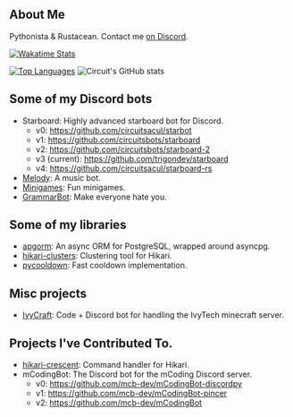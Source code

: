 ## About Me
Pythonista & Rustacean. Contact me [on Discord](https://discord.gg/dGAzZDaTS9).

[![Wakatime Stats](https://wakatime.com/badge/user/3e0ed069-7498-4ab0-9b74-d5ac8e4a364b.svg)](https://wakatime.com/@3e0ed069-7498-4ab0-9b74-d5ac8e4a364b)

[![Top Languages](https://github-readme-stats.vercel.app/api/top-langs/?username=CircuitSacul&show_icons=true&theme=dracula)](https://github.com/anuraghazra/github-readme-stats)
![Circuit's GitHub stats](https://github-readme-stats-one-bice.vercel.app/api?username=CircuitSacul&theme=dracula&show_icons=true&include_all_commits=true&count_private=true&role=OWNER,ORGANIZATION_MEMBER,COLLABORATOR)

## Some of my Discord bots
 - Starboard: Highly advanced starboard bot for Discord.
   - v0: https://github.com/circuitsacul/starbot
   - v1: https://github.com/circuitsbots/starboard
   - v2: https://github.com/circuitsbots/starboard-2
   - v3 (current): https://github.com/trigondev/starboard
   - v4: https://github.com/circuitsacul/starboard-rs
 - [Melody](https://github.com/trigondev/melody): A music bot.
 - [Minigames](https://github.com/trigondev/minigames): Fun minigames.
 - [GrammarBot](https://github.com/trigondev/grammarbot): Make everyone hate you.

## Some of my libraries
 - [apgorm](https://github.com/trigondev/apgorm): An async ORM for PostgreSQL, wrapped around asyncpg.
 - [hikari-clusters](https://github.com/trigondev/hikari-clusters): Clustering tool for Hikari.
 - [pycooldown](https://github.com/trigondev/pycooldown): Fast cooldown implementation.

## Misc projects
 - [IvyCraft](https://github.com/circuitsacul/ivycraft): Code + Discord bot for handling the IvyTech minecraft server.

## Projects I've Contributed To.
 - [hikari-crescent](https://github.com/magpie-dev/hikari-crescent): Command handler for Hikari.
 - mCodingBot: The Discord bot for the mCoding Discord server.
   - v0: https://github.com/mcb-dev/mCodingBot-discordpy
   - v1: https://github.com/mcb-dev/mCodingBot-pincer
   - v2: https://github.com/mcb-dev/mCodingBot
